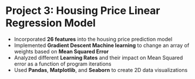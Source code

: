 # Project 3: Housing Price Linear Regression Model
- Incorporated __26 features__ into the housing price prediction model
- Implemented __Gradient Descent Machine learning__ to change an array of weights based on __Mean Squared Error__
- Analyzed different __Learning Rates__ and their impact on Mean Squared error as a function of program iterations
- Used __Pandas__, __Matplotlib__, and __Seaborn__ to create 2D data visualizations 

